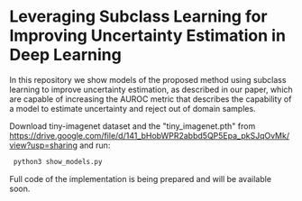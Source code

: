 # Leveraging Subclass Learning for Improving Uncertainty Estimation in Deep Learning
In this repository we show models of the proposed method using subclass learning to improve uncertainty estimation, as described in our paper, which are capable of increasing the AUROC metric that describes the capability of a model to estimate uncertainty and reject out of domain samples.

Download tiny-imagenet dataset and the "tiny_imagenet.pth" from https://drive.google.com/file/d/141_bHobWPR2abbd5QP5Epa_pkSJqOvMk/view?usp=sharing
and run:
  ```bash
   python3 show_models.py
```
Full code of the implementation is being prepared and will be available soon.

